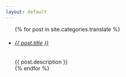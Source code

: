 ```yaml
---
layout: default
---
```



<ul class="g_block js_cate" name="translate">
    {% for post in site.categories.translate %}
    <li class="article">
        <div class="t {{ post.categories }}">
            <h6><a href="{{ post.url }}">{{ post.title }}</a></h6>
        </div>
        <div class="article_summary">
            {{ post.description }}
        </div>
    </li>
    {% endfor %}
    <!-- <li class="article">
        <div class="t translate">
            <h6><a href="">title</a></h6>
        </div>
        <div class="article_summary">
            article_summary
        </div>
    </li>
    <li class="article">
        <div class="t summary">
            <h6><a href="">title</a></h6>
        </div>
        <div class="article_summary">
            article_summary
        </div>
    </li> -->
</ul>
